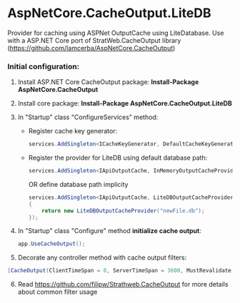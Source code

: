 # AspNetCore.CacheOutput.LiteDB
Provider for caching using ASPNet OutputCache using LiteDatabase.
Use with a ASP.NET Core port of StratWeb.CacheOutput library (https://github.com/Iamcerba/AspNetCore.CacheOutput)

### Initial configuration:

1. Install ASP.NET Core CacheOutput package: **Install-Package AspNetCore.CacheOutput**

2. Install core package: **Install-Package AspNetCore.CacheOutput.LiteDB**

3. In "Startup" class "ConfigureServices" method:

   * Register cache key generator:
   
     ```csharp
     services.AddSingleton<ICacheKeyGenerator, DefaultCacheKeyGenerator>();
     ```
   
   * Register the provider for LiteDB using default database path:
   
     ```csharp
     services.AddSingleton<IApiOutputCache, InMemoryOutputCacheProvider>();
     ```
   
     OR define database path implicity
   
     ```csharp
     services.AddSingleton<IApiOutputCache, LiteDBOutputCacheProvider>(provider =>
     {
         return new LiteDBOutputCacheProvider("newFile.db");
     });
     ```

4. In "Startup" class "Configure" method **initialize cache output**:

   ```csharp
   app.UseCacheOutput();
   ```
   
5. Decorate any controller method with cache output filters: 

```csharp
[CacheOutput(ClientTimeSpan = 0, ServerTimeSpan = 3600, MustRevalidate = true, ExcludeQueryStringFromCacheKey = false)]
```

6. Read https://github.com/filipw/Strathweb.CacheOutput for more details about common filter usage